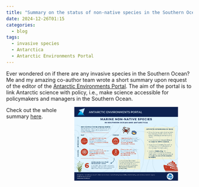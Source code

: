 ```yaml
---
title: "Summary on the status of non-native species in the Southern Ocean"
date: 2024-12-26T01:15
categories:
  - blog
tags:
  - invasive species
  - Antarctica
  - Antarctic Environments Portal
---
```


Ever wondered on if there are any invasive species in the Southern Ocean? Me and my amazing co-author team wrote a short summary upon request of the editor of the [Antarctic Environments Portal](https://environments.aq/). The aim of the portal is to link Antarctic science with policy, i.e., make science accessible for policymakers and managers in the Southern Ocean. 

<figure>
   <img src="/assets/images/Infographic_nnms.png" style="float: right;" height = "200" alt="">
</figure>

Check out the whole summary [here](https://environments.aq/publications/marine-non-native-species-in-the-southern-ocean-and-antarctica/). 
